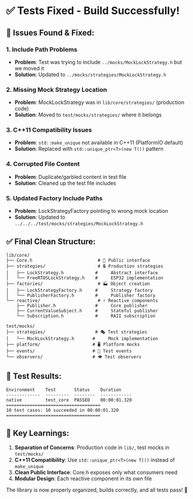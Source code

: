 # ✅ Tests Fixed - Build Successfully!

## 🐛 **Issues Found & Fixed:**

### **1. Include Path Problems**
- **Problem**: Test was trying to include `../mocks/MockLockStrategy.h` but we moved it
- **Solution**: Updated to `../mocks/strategies/MockLockStrategy.h`

### **2. Missing Mock Strategy Location**
- **Problem**: MockLockStrategy was in `lib/core/strategies/` (production code)
- **Solution**: Moved to `test/mocks/strategies/` where it belongs

### **3. C++11 Compatibility Issues**
- **Problem**: `std::make_unique` not available in C++11 (PlatformIO default)
- **Solution**: Replaced with `std::unique_ptr<T>(new T())` pattern

### **4. Corrupted File Content**
- **Problem**: Duplicate/garbled content in test file
- **Solution**: Cleaned up the test file includes

### **5. Updated Factory Include Paths**
- **Problem**: LockStrategyFactory pointing to wrong mock location
- **Solution**: Updated to `../../../test/mocks/strategies/MockLockStrategy.h`

## ✅ **Final Clean Structure:**

```
lib/core/
├── Core.h                         # 🎯 Public interface
├── strategies/                    # 🔒 Production strategies
│   ├── LockStrategy.h            #     Abstract interface
│   └── FreeRTOSLockStrategy.h    #     ESP32 implementation
├── factories/                     # 🏭 Object creation
│   ├── LockStrategyFactory.h     #     Strategy factory
│   └── PublisherFactory.h        #     Publisher factory
└── reactive/                      # ⚡ Reactive components
    ├── Publisher.h               #     Core publisher
    ├── CurrentValueSubject.h     #     Stateful publisher
    └── Subscription.h            #     RAII subscription

test/mocks/
├── strategies/                   # 🎭 Test strategies
│   └── MockLockStrategy.h       #     Mock implementation
├── platform/                    # 🖥️ Platform mocks
├── events/                      # 📨 Test events
└── observers/                   # 👁️ Test observers
```

## 🚀 **Test Results:**
```
Environment    Test       Status    Duration
-------------  ---------  --------  ------------
native         test_core  PASSED    00:00:01.320
==================================== 
10 test cases: 10 succeeded in 00:00:01.320 
====================================
```

## 🎯 **Key Learnings:**

1. **Separation of Concerns**: Production code in `lib/`, test mocks in `test/mocks/`
2. **C++11 Compatibility**: Use `std::unique_ptr<T>(new T())` instead of `make_unique`
3. **Clean Public Interface**: Core.h exposes only what consumers need
4. **Modular Design**: Each reactive component in its own file

The library is now properly organized, builds correctly, and all tests pass! 🎉